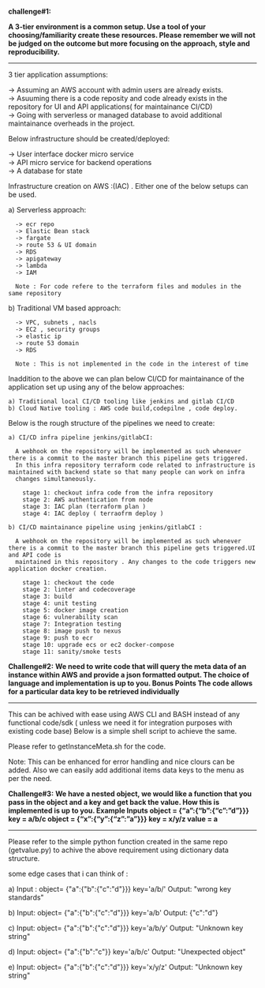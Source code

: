 **challenge#1:** 

**A 3-tier environment is a common setup. Use a tool of your choosing/familiarity create these resources. Please remember we will not be judged on the outcome but more focusing on the approach, style and reproducibility.**

-------------------------------------------------------------------------------------------------------------------------------------------------------------------

3 tier application assumptions: 

   -> Assuming an AWS account with admin users are already exists.   
   -> Asuuming there is a code reposity and code already exists in the repository for UI and API applications( for maintainance CI/CD)   
   -> Going with serverless or managed database to avoid additional maintainance overheads in the project.   

Below infrastructure should be created/deployed:

   -> User interface docker micro service   
   -> API micro service for backend operations   
   -> A database for state 
  

Infrastructure creation on AWS :(IAC) . Either one of the below setups can be used.

  a) Serverless approach:
  
      -> ecr repo 
      -> Elastic Bean stack 
      -> fargate 
      -> route 53 & UI domain 
      -> RDS 
      -> apigateway 
      -> lambda 
      -> IAM 

      Note : For code refere to the terraform files and modules in the same repository

   b) Traditional VM based approach:

      -> VPC, subnets , nacls 
      -> EC2 , security groups 
      -> elastic ip 
      -> route 53 domain 
      -> RDS 
      
      Note : This is not implemented in the code in the interest of time

Inaddition to the above we can plan below CI/CD for maintainance of the application set up using any of the below approaches:

    a) Traditional local CI/CD tooling like jenkins and gitlab CI/CD 
    b) Cloud Native tooling : AWS code build,codepilne , code deploy. 
   
Below is the rough structure of the pipelines we need to create:

    a) CI/CD infra pipeline jenkins/gitlabCI:
      
      A webhook on the repository will be implemented as such whenever there is a commit to the master branch this pipeline gets triggered.
      In this infra repository terraform code related to infrastructure is maintained with backend state so that many people can work on infra 
      changes simultaneously.
      
        stage 1: checkout infra code from the infra repository
        stage 2: AWS authentication from node
        stage 3: IAC plan (terraform plan )
        stage 4: IAC deploy ( terraofrm deploy )

    b) CI/CD maintainance pipeline using jenkins/gitlabCI :
      
      A webhook on the repository will be implemented as such whenever there is a commit to the master branch this pipeline gets triggered.UI and API code is 
      maintained in this repository . Any changes to the code triggers new application docker creation.
      
        stage 1: checkout the code
        stage 2: linter and codecoverage
        stage 3: build 
        stage 4: unit testing
        stage 5: docker image creation
        stage 6: vulnerability scan
        stage 7: Integration testing
        stage 8: image push to nexus
        stage 9: push to ecr
        stage 10: upgrade ecs or ec2 docker-compose
        stage 11: sanity/smoke tests 


**Challenge#2:**
**We need to write code that will query the meta data of an instance within AWS and provide a json formatted output. The choice of language and implementation is up to you.
Bonus Points
The code allows for a particular data key to be retrieved individually**

--------------------------------------------------------------------------------------------------------------------------------------------------------------------


This can be achived with ease using AWS CLI and BASH instead of any functional code/sdk ( unless we need it for integration purposes with existing code base)
Below is a simple shell script to achieve the same.

Please refer to getInstanceMeta.sh for the code.   
   
Note: This can be enhanced for error handling and nice clours can be added. Also we can easily add additional items data keys to the menu as per the need.   
   
   
**Challenge#3:**
**We have a nested object, we would like a function that you pass in the object and a key and get back the value. How this is implemented is up to you.
Example Inputs
object = {“a”:{“b”:{“c”:”d”}}}
key = a/b/c
object = {“x”:{“y”:{“z”:”a”}}}
key = x/y/z
value = a**

--------------------------------------------------------------------------------------------------------------------------------------------------------------------

Please refer to the simple python function created in the same repo (getvalue.py) to achive the above requirement using dictionary data structure.
	
some edge cases that i can think of :

 a) Input : object= {"a":{"b":{"c":"d"}}} key='a/b/'
   Output: "wrong key standards" 
   
 b) Input: object= {"a":{"b":{"c":"d"}}} key='a/b'
   Output: {"c":"d"} 
   
 c) Input: object= {"a":{"b":{"c":"d"}}} key='a/b/y'
   Output: "Unknown key string" 
   
 d) Input: object= {"a":{"b":"c"}} key='a/b/c'
   Output: "Unexpected object"  
   
 e) Input: object= {"a":{"b":{"c":"d"}}} key='x/y/z' 
   Output: "Unknown key string" 
	
